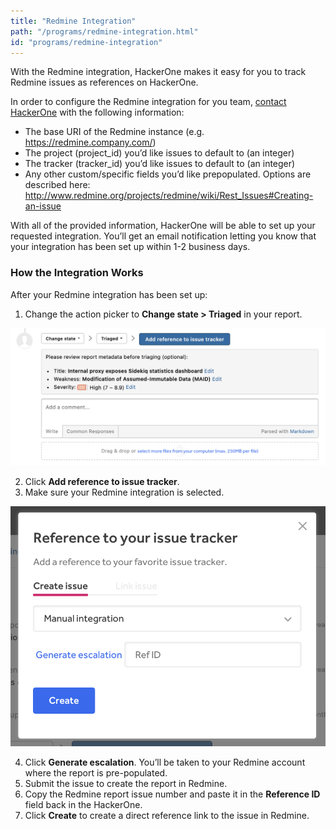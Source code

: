 ```yaml
---
title: "Redmine Integration"
path: "/programs/redmine-integration.html"
id: "programs/redmine-integration"
---
```


With the Redmine integration, HackerOne makes it easy for you to track Redmine issues as references on HackerOne.

In order to configure the Redmine integration for you team, [contact HackerOne](https://support.hackerone.com/hc/en-us/requests/new) with the following information:   

- The base URI of the Redmine instance (e.g. https://redmine.company.com/)
- The project (project_id) you’d like issues to default to (an integer)
- The tracker (tracker_id) you’d like issues to default to (an integer)
- Any other custom/specific fields you’d like prepopulated. Options are described here: http://www.redmine.org/projects/redmine/wiki/Rest_Issues#Creating-an-issue

With all of the provided information, HackerOne will be able to set up your requested integration. You’ll get an email notification letting you know that your integration has been set up within 1-2 business days.

### How the Integration Works
After your Redmine integration has been set up:
1. Change the action picker to **Change state > Triaged** in your report.

![integrations](./images/add-integration-reference.png)

2. Click **Add reference to issue tracker**.
3. Make sure your Redmine integration is selected.

![integration](./images/issue-tracker-reference.png)

4. Click **Generate escalation**. You’ll be taken to your Redmine account where the report is pre-populated.
3. Submit the issue to create the report in Redmine.
4. Copy the Redmine report issue number and paste it in the **Reference ID** field back in the HackerOne.
5. Click **Create** to create a direct reference link to the issue in Redmine.   

